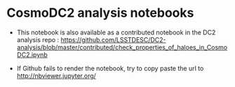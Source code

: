 # CosmoDC2 analysis notebooks

- This notebook is also available as a contributed notebook in the DC2 analysis repo : https://github.com/LSSTDESC/DC2-analysis/blob/master/contributed/check_properties_of_haloes_in_CosmoDC2.ipynb

- If Github fails to render the notebook, try to copy paste the url to http://nbviewer.jupyter.org/

